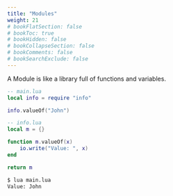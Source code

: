 ```yaml
---
title: "Modules"
weight: 21
# bookFlatSection: false
# bookToc: true
# bookHidden: false
# bookCollapseSection: false
# bookComments: false
# bookSearchExclude: false
---
```


A Module is like a library full of functions and variables.

<div class="grid grid-cols-2 gap-2 lt-sm:grid-cols-1">

```lua
-- main.lua
local info = require "info"

info.valueOf("John")
```

```lua
-- info.lua
local m = {}

function m.valueOf(x)
    io.write("Value: ", x)
end

return m
```

</div>

```bash
$ lua main.lua
Value: John
```
